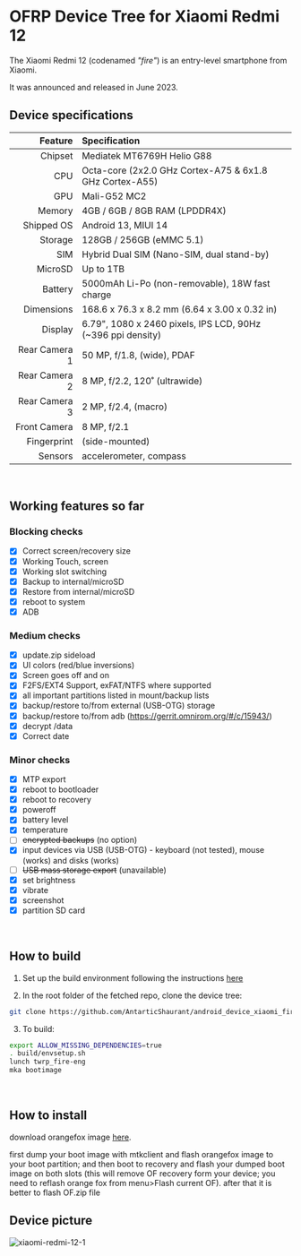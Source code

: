 # OFRP Device Tree for Xiaomi Redmi 12

The Xiaomi Redmi 12 (codenamed _"fire"_) is an entry-level smartphone from Xiaomi.

It was announced and released in June 2023.

## Device specifications

| Feature                        | Specification                                                     |
| -----------------------------: | :---------------------------------------------------------------- |
| Chipset                        | Mediatek MT6769H Helio G88                                        |
| CPU                            | Octa-core (2x2.0 GHz Cortex-A75 & 6x1.8 GHz Cortex-A55)           |
| GPU                            | Mali-G52 MC2                                                      |
| Memory                         | 4GB / 6GB / 8GB RAM (LPDDR4X)                                     |
| Shipped OS                     | Android 13, MIUI 14                                               |
| Storage                        | 128GB / 256GB (eMMC 5.1)                                          |
| SIM                            | Hybrid Dual SIM (Nano-SIM, dual stand-by)                         |
| MicroSD                        | Up to 1TB                                                         |
| Battery                        | 5000mAh Li-Po (non-removable), 18W fast charge                    |
| Dimensions                     | 168.6 x 76.3 x 8.2 mm (6.64 x 3.00 x 0.32 in)                     |
| Display                        | 6.79", 1080 x 2460 pixels, IPS LCD, 90Hz (~396 ppi density)       |
| Rear Camera 1                  | 50 MP, f/1.8, (wide), PDAF                                        |
| Rear Camera 2                  | 8 MP, f/2.2, 120˚ (ultrawide)                                     |
| Rear Camera 3                  | 2 MP, f/2.4, (macro)                                              |
| Front Camera                   | 8 MP, f/2.1                                                       |
| Fingerprint                    | (side-mounted)                                                    |
| Sensors                        | accelerometer, compass                                            |

$~$

## Working features so far

### Blocking checks
- [X] Correct screen/recovery size
- [X] Working Touch, screen
- [X] Working slot switching
- [X] Backup to internal/microSD
- [X] Restore from internal/microSD
- [X] reboot to system
- [X] ADB

### Medium checks
- [X] update.zip sideload
- [X] UI colors (red/blue inversions)
- [X] Screen goes off and on
- [X] F2FS/EXT4 Support, exFAT/NTFS where supported
- [X] all important partitions listed in mount/backup lists
- [X] backup/restore to/from external (USB-OTG) storage
- [X] backup/restore to/from adb (https://gerrit.omnirom.org/#/c/15943/)
- [X] decrypt /data
- [X] Correct date

### Minor checks
- [X] MTP export
- [X] reboot to bootloader
- [X] reboot to recovery
- [X] poweroff
- [X] battery level
- [X] temperature
- [ ] ~~encrypted backups~~ (no option)
- [X] input devices via USB (USB-OTG) - keyboard (not tested), mouse (works) and disks (works)
- [ ] ~~USB mass storage export~~ (unavailable)
- [X] set brightness
- [X] vibrate
- [X] screenshot
- [X] partition SD card

$~$

## How to build

1. Set up the build environment following the instructions [here](https://github.com/minimal-manifest-twrp/platform_manifest_twrp_aosp/blob/twrp-12.1/README.md#getting-started)

2. In the root folder of the fetched repo, clone the device tree:

```bash
git clone https://github.com/AntarticShaurant/android_device_xiaomi_fire.git device/xiaomi/fire
```

3. To build:

```bash
export ALLOW_MISSING_DEPENDENCIES=true
. build/envsetup.sh
lunch twrp_fire-eng
mka bootimage
```

$~$

## How to install

download orangefox image [here](https://github.com/mahdi-salimi05/Action-OFRP-Builder/releases).

first dump your boot image with mtkclient and flash orangefox image to your boot partition; and then boot to recovery and flash your dumped boot image on both slots (this will remove OF recovery form your device; you need to reflash orange fox from menu>Flash current OF).
after that it is better to flash OF.zip file 

## Device picture

![xiaomi-redmi-12-1](https://github.com/AntarticShaurant/android_device_xiaomi_fire/assets/109678650/bd593af4-92d4-4d5a-872d-e21bbb699a89)
